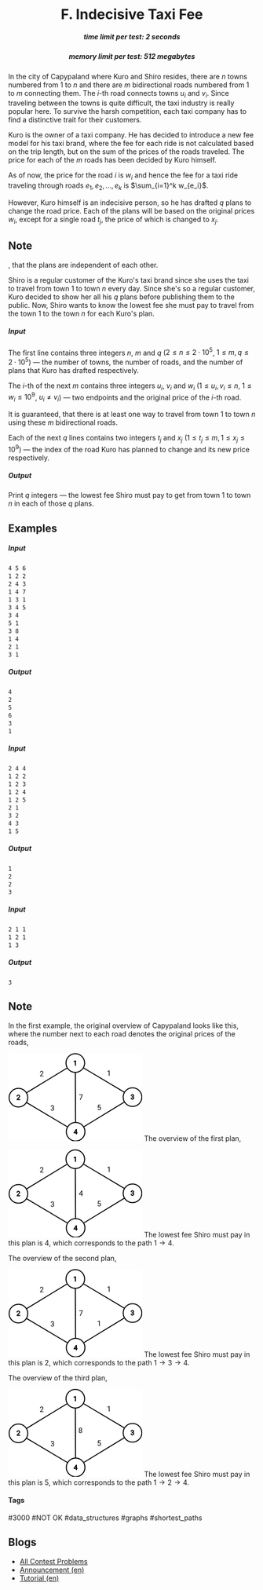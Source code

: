 <h1 style='text-align: center;'> F. Indecisive Taxi Fee</h1>

<h5 style='text-align: center;'>time limit per test: 2 seconds</h5>
<h5 style='text-align: center;'>memory limit per test: 512 megabytes</h5>

In the city of Capypaland where Kuro and Shiro resides, there are $n$ towns numbered from $1$ to $n$ and there are $m$ bidirectional roads numbered from $1$ to $m$ connecting them. The $i$-th road connects towns $u_i$ and $v_i$. Since traveling between the towns is quite difficult, the taxi industry is really popular here. To survive the harsh competition, each taxi company has to find a distinctive trait for their customers.

Kuro is the owner of a taxi company. He has decided to introduce a new fee model for his taxi brand, where the fee for each ride is not calculated based on the trip length, but on the sum of the prices of the roads traveled. The price for each of the $m$ roads has been decided by Kuro himself.

As of now, the price for the road $i$ is $w_i$ and hence the fee for a taxi ride traveling through roads $e_1, e_2, \ldots, e_k$ is $\sum_{i=1}^k w_{e_i}$.

However, Kuro himself is an indecisive person, so he has drafted $q$ plans to change the road price. Each of the plans will be based on the original prices $w_i$, except for a single road $t_j$, the price of which is changed to $x_j$. 
## Note

, that the plans are independent of each other.

Shiro is a regular customer of the Kuro's taxi brand since she uses the taxi to travel from town $1$ to town $n$ every day. Since she's so a regular customer, Kuro decided to show her all his $q$ plans before publishing them to the public. Now, Shiro wants to know the lowest fee she must pay to travel from the town $1$ to the town $n$ for each Kuro's plan.

##### Input

The first line contains three integers $n$, $m$ and $q$ ($2 \le n \le 2 \cdot 10^5$, $1 \le m, q \le 2 \cdot 10^5$) — the number of towns, the number of roads, and the number of plans that Kuro has drafted respectively.

The $i$-th of the next $m$ contains three integers $u_i$, $v_i$ and $w_i$ ($1 \le u_i, v_i \le n$, $1 \le w_i \le 10^9$, $u_i \ne v_i$) — two endpoints and the original price of the $i$-th road.

It is guaranteed, that there is at least one way to travel from town $1$ to town $n$ using these $m$ bidirectional roads.

Each of the next $q$ lines contains two integers $t_j$ and $x_j$ ($1 \leq t_j \leq m, 1 \leq x_j \leq 10^9$) — the index of the road Kuro has planned to change and its new price respectively.

##### Output

Print $q$ integers — the lowest fee Shiro must pay to get from town $1$ to town $n$ in each of those $q$ plans.

## Examples

##### Input


```text
4 5 6
1 2 2
2 4 3
1 4 7
1 3 1
3 4 5
3 4
5 1
3 8
1 4
2 1
3 1
```
##### Output


```text
4
2
5
6
3
1
```
##### Input


```text
2 4 4
1 2 2
1 2 3
1 2 4
1 2 5
2 1
3 2
4 3
1 5
```
##### Output


```text
1
2
2
3
```
##### Input


```text
2 1 1
1 2 1
1 3
```
##### Output


```text
3
```
## Note

In the first example, the original overview of Capypaland looks like this, where the number next to each road denotes the original prices of the roads,

 ![](images/b2762933064612c37df6d5def56facf78179d5ef.png) The overview of the first plan,

 ![](images/2ae73d9b2fd051793c3d6af190acce4f262180bc.png) The lowest fee Shiro must pay in this plan is $4$, which corresponds to the path $1 \rightarrow 4$.

The overview of the second plan,

 ![](images/7dd6cfae9d55def5fab0bb887f7ba290808db906.png) The lowest fee Shiro must pay in this plan is $2$, which corresponds to the path $1 \rightarrow 3 \rightarrow 4$.

The overview of the third plan,

 ![](images/7be70c337001ff616ee3889efddaec0fd742f8d5.png) The lowest fee Shiro must pay in this plan is $5$, which corresponds to the path $1 \rightarrow 2 \rightarrow 4$.



#### Tags 

#3000 #NOT OK #data_structures #graphs #shortest_paths 

## Blogs
- [All Contest Problems](../Codeforces_Round_558_(Div._2).md)
- [Announcement (en)](../blogs/Announcement_(en).md)
- [Tutorial (en)](../blogs/Tutorial_(en).md)

